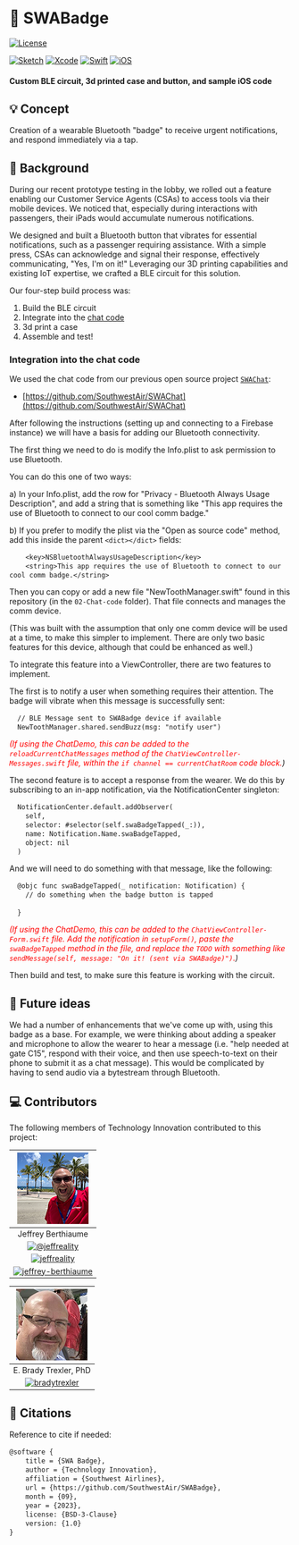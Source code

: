 # 📛 SWABadge

[![License](https://img.shields.io/badge/License-BSD_3--Clause-blue.svg)](https://opensource.org/licenses/BSD-3-Clause) 

[![Sketch](https://img.shields.io/badge/Sketch-FFB387?style=for-the-badge&logo=sketch&logoColor=black)](https://sketch.com)
[![Xcode](https://img.shields.io/badge/Xcode-007ACC?style=for-the-badge&logo=Xcode&logoColor=white)](https://developer.apple.com)
[![Swift](https://img.shields.io/badge/Swift-FA7343?style=for-the-badge&logo=swift&logoColor=white)](https://developer.apple.com)
[![iOS](https://img.shields.io/badge/iOS-000000?style=for-the-badge&logo=ios&logoColor=white)](https://developer.apple.com)

#### Custom BLE circuit, 3d printed case and button, and sample iOS code

## 💡 Concept

Creation of a wearable Bluetooth "badge" to receive urgent notifications, and respond immediately via a tap.

## 📜 Background

During our recent prototype testing in the lobby, we rolled out a feature enabling our Customer Service Agents (CSAs) to access tools via their mobile devices. We noticed that, especially during interactions with passengers, their iPads would accumulate numerous notifications.

We designed and built a Bluetooth button that vibrates for essential notifications, such as a passenger requiring assistance. With a simple press, CSAs can acknowledge and signal their response, effectively communicating, "Yes, I'm on it!" Leveraging our 3D printing capabilities and existing IoT expertise, we crafted a BLE circuit for this solution.

Our four-step build process was:

1. Build the BLE circuit
2. Integrate into the [chat code](https://github.com/SouthwestAir/SWAChat)
3. 3d print a case
4. Assemble and test!

### Integration into the chat code

We used the chat code from our previous open source project [`SWAChat`](https://github.com/SouthwestAir/SWAChat):

- [https://github.com/SouthwestAir/SWAChat](https://github.com/SouthwestAir/SWAChat)

After following the instructions (setting up and connecting to a Firebase instance) we will have a basis for adding our Bluetooth connectivity.

The first thing we need to do is modify the Info.plist to ask permission to use Bluetooth.

You can do this one of two ways:

a) In your Info.plist, add the row for "Privacy - Bluetooth Always Usage Description", and add a string that is something like "This app requires the use of Bluetooth to connect to our cool comm badge."

b) If you prefer to modify the plist via the "Open as source code" method, add this inside the parent `<dict></dict>` fields:

```
	<key>NSBluetoothAlwaysUsageDescription</key>
	<string>This app requires the use of Bluetooth to connect to our cool comm badge.</string>
```

Then you can copy or add a new file "NewToothManager.swift" found in this repository (in the `02-Chat-code` folder). That file connects and manages the comm device.

(This was built with the assumption that only one comm device will be used at a time, to make this simpler to implement. There are only two basic features for this device, although that could be enhanced as well.)

To integrate this feature into a ViewController, there are two features to implement.

The first is to notify a user when something requires their attention. The badge will vibrate when this message is successfully sent:

```
  // BLE Message sent to SWABadge device if available
  NewToothManager.shared.sendBuzz(msg: "notify user")
```

*<span style="color:red">(If using the ChatDemo, this can be added to the `reloadCurrentChatMessages` method of the `ChatViewController-Messages.swift` file, within the `if channel == currentChatRoom` code block.</span>)*

The second feature is to accept a response from the wearer. We do this by subscribing to an in-app notification, via the NotificationCenter singleton:

```
  NotificationCenter.default.addObserver(
    self,
    selector: #selector(self.swaBadgeTapped(_:)),
    name: Notification.Name.swaBadgeTapped,
    object: nil
  )
```

And we will need to do something with that message, like the following:

```
  @objc func swaBadgeTapped(_ notification: Notification) {
    // do something when the badge button is tapped

  }
```

*<span style="color:red">(If using the ChatDemo, this can be added to the `ChatViewController-Form.swift` file. Add the notification in `setupForm()`, paste the `swaBadgeTapped` method in the file, and replace the `TODO` with something like `sendMessage(self, message: "On it! (sent via SWABadge)")`.</span>)*

Then build and test, to make sure this feature is working with the circuit.


## 🚀 Future ideas

We had a number of enhancements that we've come up with, using this badge as a base. For example, we were thinking about adding a speaker and microphone to allow the wearer to hear a message (i.e. "help needed at gate C15", respond with their voice, and then use speech-to-text on their phone to submit it as a chat message). This would be complicated by having to send audio via a bytestream through Bluetooth.


## 💻 Contributors

The following members of Technology Innovation contributed to this project:

| ![Jeffrey Berthiaume](screenshots/avatar_jeffrey_berthiaume.png) |
| :---: | 
| Jeffrey Berthiaume  |
| [![@jeffreality](https://raster.shields.io/badge/twitter-%40jeffreality-blue?logo=twitter&style=for-the-badge)](https://twitter.com/jeffreality) |
| [![jeffreality](https://raster.shields.io/badge/linkedin-%40jeffreality-lightblue?logo=linkedin&style=for-the-badge)](https://linkedin.com/in/jeffreality) |
| [![jeffrey-berthiaume](https://img.shields.io/badge/Stack_Overflow-FE7A16?style=for-the-badge&logo=stack-overflow&logoColor=white)](https://stackoverflow.com/users/71607/jeffrey-berthiaume) |

| ![Brady Trexler](screenshots/avatar_brady_trexler.png) |
| :---: | 
| E. Brady Trexler, PhD  |
| [![bradytrexler](https://raster.shields.io/badge/linkedin-%40bradytrexler-lightblue?logo=linkedin&style=for-the-badge)](https://linkedin.com/in/bradytrexler) |


## 📖 Citations

Reference to cite if needed:

```
@software {
	title = {SWA Badge},
	author = {Technology Innovation},
	affiliation = {Southwest Airlines},
	url = {https://github.com/SouthwestAir/SWABadge},
	month = {09},
	year = {2023},
	license: {BSD-3-Clause}
	version: {1.0}
}

```
